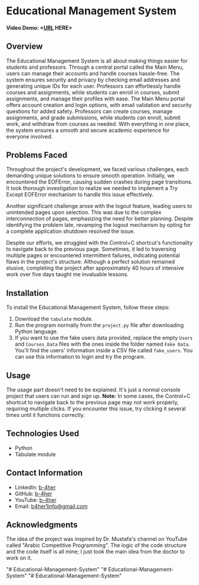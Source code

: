# Educational Management System
#### Video Demo:  <[URL](https://youtu.be/GC_tZgSSwwM) HERE>
## Overview
The Educational Management System is all about making things easier for students and professors. Through a central portal called the Main Menu, users can manage their accounts and handle courses hassle-free. The system ensures security and privacy by checking email addresses and generating unique IDs for each user. Professors can effortlessly handle courses and assignments, while students can enroll in courses, submit assignments, and manage their profiles with ease. The Main Menu portal offers account creation and login options, with email validation and security questions for added safety. Professors can create courses, manage assignments, and grade submissions, while students can enroll, submit work, and withdraw from courses as needed. With everything in one place, the system ensures a smooth and secure academic experience for everyone involved.

## Problems Faced
Throughout the project's development, we faced various challenges, each demanding unique solutions to ensure smooth operation. Initially, we encountered the EOFError, causing sudden crashes during page transitions. It took thorough investigation to realize we needed to implement a Try Except EOFError mechanism to handle this issue effectively.

Another significant challenge arose with the logout feature, leading users to unintended pages upon selection. This was due to the complex interconnection of pages, emphasizing the need for better planning. Despite identifying the problem late, revamping the logout mechanism by opting for a complete application shutdown resolved the issue.

Despite our efforts, we struggled with the Control+C shortcut's functionality to navigate back to the previous page. Sometimes, it led to traversing multiple pages or encountered intermittent failures, indicating potential flaws in the project's structure. Although a perfect solution remained elusive, completing the project after approximately 40 hours of intensive work over five days taught me invaluable lessons.

## Installation
To install the Educational Management System, follow these steps:
1. Download the `tabulate` module.
2. Run the program normally from the `project.py` file after downloading Python language.
3. If you want to use the fake users data provided, replace the empty `Users` and `Courses_Data` files with the ones inside the folder named `Fake Data`. You'll find the users' information inside a CSV file called `fake_users`. You can use this information to login and try the program.

## Usage
The usage part doesn't need to be explained. It's just a normal console project that users can run and sign up.
**Note:** In some cases, the Control+C shortcut to navigate back to the previous page may not work properly, 
requiring multiple clicks. If you encounter this issue, try clicking it several times until it functions correctly.


## Technologies Used
- Python
- Tabulate module

## Contact Information
- LinkedIn: [b-4her](https://www.linkedin.com/in/b-4her)
- GitHub: [b-4her](https://github.com/b-4her)
- YouTube: [b-4her](https://www.youtube.com/@b-4her)
- Email: b4her1info@gmail.com

## Acknowledgments
The idea of the project was inspired by Dr. Mustafa's channel on YouTube called "Arabic Competitive Programming". The logic of the code structure and the code itself is all mine; I just took the main idea from the doctor to work on it.

"# Educational-Management-System" 
"# Educational-Management-System" 
"# Educational-Management-System" 
